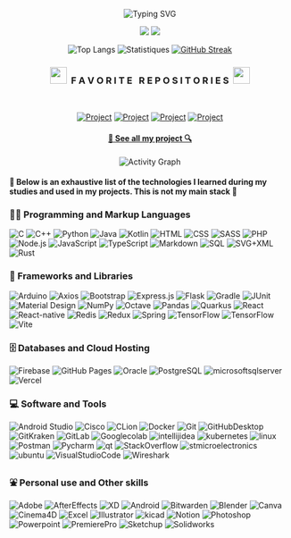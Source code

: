 <div width="100%" align="center">

![Typing SVG](https://readme-typing-svg.herokuapp.com?font=Fira+Code&weight=500&duration=1500&pause=1500&color=1DA4F7&center=true&multiline=true&random=false&width=435&height=65&lines=Hello%2C+my+name+is+Anthony+Philippe;I'm+a+student+software+developer)

<a href="https://www.linkedin.com/in/anthony--philippe/"><img src="https://img.shields.io/badge/LinkedIn-0077B5?style=for-the-badge&logo=linkedin&logoColor=white" /></a>
<a href="https://github.com/Anthony-Philippe/"><img src="https://img.shields.io/badge/github-181717?style=for-the-badge&logo=github&logoColor=white" /></a>

![Top Langs](https://github-readme-stats.vercel.app/api/top-langs/?username=Anthony-Philippe&theme=tokyonight&hide_border=true&layout=compact&bg_color=FFFFFF00)
![Statistiques](https://github-readme-stats.vercel.app/api?username=Anthony-Philippe&hide=stars&show_icons=true&theme=tokyonight&hide_border=true&bg_color=FFFFFF00)
[![GitHub Streak](https://github-readme-streak-stats.herokuapp.com?user=Anthony-Philippe&theme=tokyonight-duo&hide_border=true&mode=weekly)](https://git.io/streak-stats)

<h3 align="center"><img src="https://slackmojis.com/emojis/59967-duck_dance/download" width="30"/>&nbsp;&nbsp;F A V O R I T E &nbsp; R E P O S I T O R I E S&nbsp;&nbsp;<img src="https://slackmojis.com/emojis/59967-duck_dance/download" width="30"/></h3>
<br>

[![Project](https://github-readme-stats.vercel.app/api/pin/?username=Anthony-Philippe&repo=Digital-CV&show_icons=true&theme=tokyonight)](https://github.com/Anthony-Philippe/Digital-CV.git)
[![Project](https://github-readme-stats.vercel.app/api/pin/?username=Anthony-Philippe&repo=MountainMinder&show_icons=true&theme=tokyonight)](https://github.com/Anthony-Philippe/MountainMinder.git)
[![Project](https://github-readme-stats.vercel.app/api/pin/?username=Anthony-Philippe&repo=Othello-Game&show_icons=true&theme=tokyonight)](https://github.com/Anthony-Philippe/Othello-Game.git)
[![Project](https://github-readme-stats.vercel.app/api/pin/?username=Anthony-Philippe&repo=Angular-Pokedex&show_icons=true&theme=tokyonight)](https://github.com/Anthony-Philippe/Angular-Pokedex.git)

<h4>
  <a href="https://github.com/Anthony-Philippe?tab=repositories" title="Show Repositories">🔎 See all my project 🔍</a>
</h4>

<img alt="Activity Graph" src="https://github-readme-activity-graph.vercel.app/graph/?username=Anthony-Philippe&theme=tokyo-night&bg_color=FFFFFF00&hide_border=true&custom_title=My%20last%20contributions" />

</div>

<h4>🚨 Below is an exhaustive list of the technologies I learned during my studies and used in my projects. This is not my main stack 🚨</h4>
  <h3>👨‍💻 Programming and Markup Languages</h3>
  <p>
      <img alt="C" src="https://custom-icon-badges.demolab.com/badge/C-03599C.svg?logo=c-in-hexagon&logoColor=white">
      <img alt="C++" src="https://custom-icon-badges.demolab.com/badge/C++-9C033A.svg?logo=cpp2&logoColor=white">
      <img alt="Python" src="https://img.shields.io/badge/Python-14354C.svg?logo=python&logoColor=white">
      <img alt="Java" src="https://custom-icon-badges.demolab.com/badge/Java-007396.svg?logo=java&logoColor=white">
      <img alt="Kotlin" src="https://custom-icon-badges.demolab.com/badge/Kotlin-7F52FF.svg?logo=kotlin&logoColor=white">
      <img alt="HTML" src="https://img.shields.io/badge/HTML-E34F26.svg?logo=html5&logoColor=white">
      <img alt="CSS" src="https://img.shields.io/badge/CSS-1572B6.svg?logo=css3&logoColor=white">
      <img alt="SASS" src="https://img.shields.io/badge/SASS-CC6699.svg?logo=sass&logoColor=white">
      <img alt="PHP" src="https://img.shields.io/badge/PHP-777BB4.svg?logo=php&logoColor=white">
      <img alt="Node.js" src="https://img.shields.io/badge/Node.js-43853D.svg?logo=node.js&logoColor=white">
      <img alt="JavaScript" src="https://img.shields.io/badge/JavaScript-F7DF1E.svg?logo=javascript&logoColor=black">
      <img alt="TypeScript" src="https://img.shields.io/badge/TypeScript-007ACC.svg?logo=typescript&logoColor=white">
      <img alt="Markdown" src="https://img.shields.io/badge/Markdown-000000.svg?logo=markdown&logoColor=white">
      <img alt="SQL" src="https://custom-icon-badges.demolab.com/badge/SQL-025E8C.svg?logo=database&logoColor=white">
      <img alt="SVG+XML" src="https://img.shields.io/badge/SVG%2BXML-e0982c.svg?logo=svg&logoColor=white">
      <img alt="Rust" src="https://img.shields.io/badge/Rust-000000.svg?logo=rust&logoColor=white">
  </p>

  <h3>🧰 Frameworks and Libraries</h3>
  <p>
      <img alt="Arduino" src="https://img.shields.io/badge/-Arduino-00979D?logo=Arduino&logoColor=white">
      <img alt="Axios" src="https://img.shields.io/badge/-Axios-5A29E4?logo=Axios&logoColor=white">
      <img alt="Bootstrap" src="https://img.shields.io/badge/Bootstrap-7952B3.svg?logo=bootstrap&logoColor=white">
      <img alt="Express.js" src="https://img.shields.io/badge/Express.js-404d59.svg?logo=express&logoColor=white">
      <img alt="Flask" src="https://img.shields.io/badge/Flask-000000.svg?logo=flask&logoColor=white">
      <img alt="Gradle" src="https://custom-icon-badges.demolab.com/badge/Gradle-02303A.svg?logo=gradle&logoColor=white">
      <img alt="JUnit" src="https://custom-icon-badges.demolab.com/badge/JUnit-25A162.svg?logo=check-circle&logoColor=white">
      <img alt="Material Design" src="https://img.shields.io/badge/Material%20Design-0081CB.svg?logo=material-design&logoColor=white">
      <img alt="NumPy" src="https://img.shields.io/badge/Numpy-013243.svg?logo=numpy&logoColor=white">
      <img alt="Octave" src="https://img.shields.io/badge/Octave-0790C0.svg?logo=Octave&logoColor=white">
      <img alt="Pandas" src="https://img.shields.io/badge/Pandas-150458.svg?logo=pandas&logoColor=white">
      <img alt="Quarkus" src="https://img.shields.io/badge/Quarkus-4695EB.svg?logo=quarkus&logoColor=white">
      <img alt="React" src="https://img.shields.io/badge/React-20232a.svg?logo=react&logoColor=%2361DAFB">
      <img alt="React-native" src="https://img.shields.io/badge/React%20native-2C3454.svg?logo=react&logoColor=%2361DAFB">
      <img alt="Redis" src="https://img.shields.io/badge/Redis-DC382D.svg?logo=Redis&logoColor=white">
      <img alt="Redux" src="https://img.shields.io/badge/Redux-764ABC.svg?logo=Redux&logoColor=white">
      <img alt="Spring" src="https://img.shields.io/badge/Spring-6DB33F.svg?logo=spring&logoColor=white">
      <img alt="TensorFlow" src="https://img.shields.io/badge/TailwindCSS-06B6D4.svg?logo=tailwindcss&logoColor=white">
      <img alt="TensorFlow" src="https://img.shields.io/badge/TensorFlow-FF6F00.svg?logo=TensorFlow&logoColor=white">
      <img alt="Vite" src="https://img.shields.io/badge/Vite-646CFF.svg?logo=Vite&logoColor=white">
  </p>

  <h3>🗄️ Databases and Cloud Hosting</h3>
  <p>
      <img alt="Firebase" src="https://img.shields.io/badge/Firebase-FFCA28.svg?logo=firebase&logoColor=black">
      <img alt="GitHub Pages" src="https://img.shields.io/badge/GitHub%20Pages-327FC7.svg?logo=github&logoColor=white">
      <img alt="Oracle" src ="https://img.shields.io/badge/Oracle-F00000.svg?logo=oracle&logoColor=white">
      <img alt="PostgreSQL" src ="https://img.shields.io/badge/PostgreSQL-316192.svg?logo=postgresql&logoColor=white">
      <img alt="microsoftsqlserver" src="https://img.shields.io/badge/SQL%20Server-CC2927.svg?logo=microsoftsqlserver&logoColor=white">
      <img alt="Vercel" src="https://img.shields.io/badge/Vercel-000000.svg?logo=vercel&logoColor=white">
  </p>

  <h3>💻 Software and Tools</h3>
  <p>
      <img alt="Android Studio" src="https://img.shields.io/badge/Android%20Studio-008678.svg?logo=android-studio&logoColor=white">
      <img alt="Cisco" src="https://img.shields.io/badge/-Cisco-1BA0D7?logo=Cisco&logoColor=white">
      <img alt="CLion" src="https://img.shields.io/badge/CLion-000000.svg?logo=CLion&logoColor=white">
      <img alt="Docker" src="https://img.shields.io/badge/Docker-2496ED.svg?logo=Docker&logoColor=white">
      <img alt="Git" src="https://img.shields.io/badge/Git-F05033.svg?logo=git&logoColor=white">
      <img alt="GitHubDesktop" src="https://img.shields.io/badge/GitHub-8034A9.svg?logo=github&logoColor=white">
      <img alt="GitKraken" src="https://img.shields.io/badge/Git%20Kraken-179287.svg?logo=gitkraken&logoColor=white">
      <img alt="GitLab" src="https://img.shields.io/badge/Git%20Lab-FC6D26.svg?logo=gitlab&logoColor=white">
      <img alt="Googlecolab" src="https://img.shields.io/badge/Google%20Colab-F9AB00.svg?logo=googlecolab&logoColor=white">
      <img alt="intellijidea" src="https://img.shields.io/badge/intellij%20Idea-000000.svg?logo=intellijidea&logoColor=white">
      <img alt="kubernetes" src="https://img.shields.io/badge/Kubernetes-326CE5.svg?logo=kubernetes&logoColor=white">
      <img alt="linux" src="https://img.shields.io/badge/Linux-FCC624?logo=linux&logoColor=black">
      <img alt="Postman" src="https://img.shields.io/badge/Postman-FF6C37?logo=postman&logoColor=white">
      <img alt="Pycharm" src="https://img.shields.io/badge/Pycharm-000000?logo=pycharm&logoColor=white">
      <img alt="qt" src="https://img.shields.io/badge/Qt-41CD52.svg?logo=qt&logoColor=white">
      <img alt="StackOverflow" src="https://img.shields.io/badge/-Stack%20Overflow-FE7A16?logo=stack-overflow&logoColor=white">
      <img alt="stmicroelectronics" src="https://img.shields.io/badge/-STM32-03234B?logo=stmicroelectronics&logoColor=white">
      <img alt="ubuntu" src="https://img.shields.io/badge/Ubuntu-E95420.svg?logo=ubuntu&logoColor=white">
      <img alt="VisualStudioCode" src="https://img.shields.io/badge/Visual%20Studio%20Code-0078d7.svg?logo=visual-studio-code&logoColor=white">
      <img alt="Wireshark" src="https://img.shields.io/badge/Wireshark-1679A7.svg?logo=Wireshark&logoColor=white">
  </p>

  <h3>⛲ Personal use and Other skills</h3>
  <p>
      <img alt="Adobe" src="https://img.shields.io/badge/Adobe-FF0000.svg?logo=adobe&logoColor=white">
      <img alt="AfterEffects" src="https://img.shields.io/badge/AfterEffects-9999FF.svg?logo=adobeaftereffects&logoColor=white">
      <img alt="XD" src="https://img.shields.io/badge/Adobe%20XD-FF61F6.svg?logo=adobexd&logoColor=white">
      <img alt="Android" src="https://img.shields.io/badge/Android-3DDC84?logo=android&logoColor=white">
      <img alt="Bitwarden" src="https://img.shields.io/badge/Bitwarden-175DDC?logo=bitwarden&logoColor=white">
      <img alt="Blender" src="https://img.shields.io/badge/Blender-E87D0D.svg?logo=Blender&logoColor=white">
      <img alt="Canva" src="https://img.shields.io/badge/Canva-00C4CC?logo=Canva&logoColor=white">
      <img alt="Cinema4D" src="https://img.shields.io/badge/Cinema4D-011A6A?logo=Cinema4D&logoColor=white">
      <img alt="Excel" src="https://img.shields.io/badge/Excel-217346?logo=microsoftexcel&logoColor=white">
      <img alt="Illustrator" src="https://img.shields.io/badge/Illustrator-FF9A00.svg?logo=adobeIllustrator&logoColor=white">
      <img alt="kicad" src="https://img.shields.io/badge/KiCad-314CB0?logo=kicad&logoColor=white">
      <img alt="Notion" src="https://img.shields.io/badge/Notion-010101.svg?logo=notion&logoColor=white">
      <img alt="Photoshop" src="https://img.shields.io/badge/Photoshop-31A8FF.svg?logo=adobePhotoshop&logoColor=white">
      <img alt="Powerpoint" src="https://img.shields.io/badge/Powerpoint-B7472A.svg?logo=microsoftpowerpoint&logoColor=white">
      <img alt="PremierePro" src="https://img.shields.io/badge/PremierePro-9999FF.svg?logo=adobepremierepro&logoColor=white">
      <img alt="Sketchup" src="https://img.shields.io/badge/Sketchup-005F9E.svg?logo=Sketchup&logoColor=white">
      <img alt="Solidworks" src="https://img.shields.io/badge/Solidworks-005386.svg?logo=dassaultsystemes&logoColor=white">
  </p>
